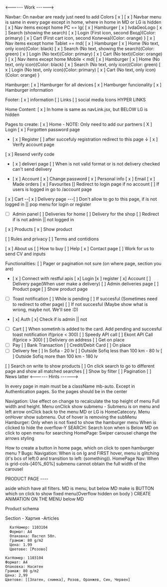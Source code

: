 <------ Work ------>

Navbar:
On navbar are ready just need to add Colors [ x ]
[ x ] Navbar menu is same in every page except in home, where in home in MD or LG is hidden
[ x ] Nav items except home PC == lg{
[ x ] Hamburger
[ x ] IvdaGeoLogo
[ x ] Search (showing the search)
[ x ] Login (First icon, second Вход)(Color: primary)
[ x ] Cart (First cart icon, second Количка)(Color: orange)
}
[ x ] Nav items except home Tablet == md{
[ x ] Hamburger
[ x ] Home (No text, only icon)(Color: black)
[ x ] Search (No text, showing the search)(Color: green)
[ x ] Login (No text)(Color: primary)
[ x ] Cart (No text)(Color: orange)
}
[ x ] Nav items except home Mobile < md{
[ x ] Hamburger
[ x ] Home (No text, only icon)(Color: black)
[ x ] Search (No text, only icon)(Color: green)
[ x ] Login (No text, only icon)(Color: primary)
[ x ] Cart (No text, only icon)(Color: orange)
}

Hamburger:
[ x ] Hamburger for all devices
[ x ] Hamburger funcionality
[ x ] Hamburger information

Footer:
[ x ] information
[ ] Links
[ ] social media Icons HYPER LINKS

Home Content:
[ x ] In home is same as navLink.jsx, but BELOW LG is hidden

Pages to create:
[ x ] Home - NOTE: Only need to add our partners
[ X ] Login
[ x ] Forgotten password page

- [ x ] Register
  [ ] after succefuly registration redirect to this page ↓
  [ x ] Verify account page

[ x ] Resend verify code

- [ x ] deliveri page
  [ ] When is not valid format or is not delivery checked can't send delivery

- [ x ] Account
  [ x ] Change password
  [ x ] Personal info
  [ x ] Email
  [ x ] Made orders
  [ x ] Favourites
  [] Redirect to login page if no account
  [ ] If users is logged in go to /account page

[ x ] Cart
--[ x ] Delivery page
---[ ] Don't allow to go to this page, if is not logged in || pop menu for login or register

- [ ] Admin panel
      [ ] Deliveries for home
      [ ] Delivery for the shop
      [ ] Redirect if is not admin || not logged in

[ x ] Products
[ x ] Show product

[ ] Rules and privacy
[ ] Terms and contidions

[ x ] About us
[ ] How to buy
[ ] Help
[ x ] Contact page
[ ] Work for us to send CV and inputs

Functionalities:
[ ] Pager or pagination not sure (on where page, section you are)

- [ x ] Connect with restful apis
  [ x] Login
  [x ] register
  [ x] Account
  [ ] Delivery page(When user make a delivery)
  [ ] Admin deliveries page
  [ ] Product page
  [ ] Show product page

- [ ] Toast notification
      [ ] While is pending
      [ ] If succesful (Sometimes need to redirect to other page)
      [ ] If not succesful (Maybe show what is wrong, maybe not. We'll see :D)

- [ x] Auth
  [ x] Check if is admin || not
- [ ] Cart
      [ ] When sometinh is added to the card. Add pending and succesful toast notification
      if(price < 300)
      [ ] Speedy API call
      [ ] Ekont API Call
      if(price > 300)
      [ ] Deliviery on address
      [ ] Get on place
- [ ] Pay
      [ ] Bank Transaction
      [ ] Credit/Debit Card
      [ ] On place
- [ ] Delivery fee
      [ ] In Sofia - 20 lv
      [ ] Outside Sofiq less than 100 km - 80 lv
      [ ] Outside Sofiq more than 100 km - 180 lv

[ ] Search on write to show products
[ ] On click search to go to different page and show all matched searches
[ ] Show by filter
[ ] Pagination
[ ] News latter
<------ Hints ------>

In every page in main must be a className mb-auto. Except in Authentication pages. So the pages should be in the center

Navigation:
Use effect on change to recalculate the top height of menu
Full width and height. Menu onClick show submenu - Submenu is on menu and left arrow onClick back to the menu
MD or LG is HomeCatecory. Menu onHover show submenu. Out of hover is removing the subMenu
Hamburger:
Only when is not fixed to show the hamburger menu
When is clicked to hide the overflow-Y
SEARCH:
Search Icon when is Below MD on click to open menu for searching
HomePage:
Swiper carousel change the arrows styling

How to create a button in home page, which on click to open hamburger menu ?
Bugs:
Navigation:
When is on lg and FIRST hover, menu is glitching (it's bcs of left:0 and transition to left: (something)).
HomePage Nav:
When is grid-cols-[40%_60%] submenu cannot obtain the full width of the carousel

PRODUCT PAGE ----

aside which have all filters. MD is menu, but below MD make is BUTTON which on click to show fixed menu(Overflow hidden on body ) CREATE ANiMATION ON THE MENU below MD

Product schema

Section - Хартия
-Articles

      КатНомер: 1103104
      Формат: А4
      Опаковка: Пастел 50л.
      Грамаж: 80 g/m2
      Цена: 1.99
      Цветове: [Розово]

    КатНомер: 1103104
    Формат: А4
    Опаковка: Наситен
    Грамаж: 80 g/m2
    Цена: 2,99
    Цветове: [[Златен, снимка], Розов, Оранжев, Син, Червен]

